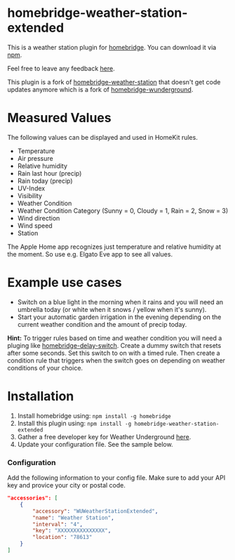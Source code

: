# homebridge-weather-station-extended

This is a weather station plugin for [homebridge](https://github.com/nfarina/homebridge). You can download it via [npm](https://www.npmjs.com/package/homebridge-weather-station-extended).

Feel free to leave any feedback [here](https://github.com/naofireblade/homebridge-weather-station-extended/issues).

This plugin is a fork of [homebridge-weather-station](https://github.com/kcharwood/homebridge-weather-station) that doesn't get code updates anymore which is a fork of [homebridge-wunderground](https://www.npmjs.com/package/homebridge-wunderground).

# Measured Values

The following values can be displayed and used in HomeKit rules.

- Temperature
- Air pressure
- Relative humidity
- Rain last hour (precip)
- Rain today (precip)
- UV-Index
- Visibility
- Weather Condition
- Weather Condition Category (Sunny = 0, Cloudy = 1, Rain = 2, Snow = 3)
- Wind direction
- Wind speed
- Station

The Apple Home app recognizes just temperature and relative humidity at the moment. So use e.g. Elgato Eve app to see all values.

# Example use cases

- Switch on a blue light in the morning when it rains and you will need an umbrella today (or white when it snows / yellow when it's sunny).
- Start your automatic garden irrigation in the evening depending on the current weather condition and the amount of precip today.

**Hint:** To trigger rules based on time and weather condition you will need a pluging like [homebridge-delay-switch](https://www.npmjs.com/package/homebridge-delay-switch). Create a dummy switch that resets after some seconds. Set this switch to on with a timed rule. Then create a condition rule that triggers when the switch goes on depending on weather conditions of your choice.

# Installation

1. Install homebridge using: `npm install -g homebridge`
2. Install this plugin using: `npm install -g homebridge-weather-station-extended`
3. Gather a free developer key for Weather Underground [here](http://www.wunderground.com/weather/api/).
4. Update your configuration file. See the sample below.

### Configuration

Add the following information to your config file. Make sure to add your API key and provice your city or postal code.

```json
"accessories": [
	{
		"accessory": "WUWeatherStationExtended",
		"name": "Weather Station",
		"interval": "4",
		"key": "XXXXXXXXXXXXXXX",
		"location": "78613"
	}
]
```
